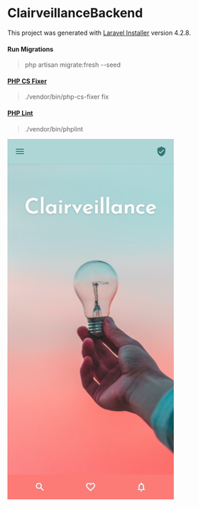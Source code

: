 # ClairveillanceBackend

This project was generated with [Laravel Installer](https://github.com/laravel/installer) version 4.2.8.

#### Run Migrations

> php artisan migrate:fresh --seed

#### [PHP CS Fixer](https://github.com/eduarguz/shift-php-cs)

> ./vendor/bin/php-cs-fixer fix

#### [PHP Lint](https://github.com/overtrue/phplint)

> ./vendor/bin/phplint

![Clairveillance Homepage](clairveillance_screenshot_homepage.jpeg "Clairveillance Homepage")
